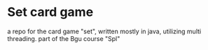 # Set card game
a repo for the card game "set", written mostly in java, utilizing multi threading. part of the Bgu course "Spl"
